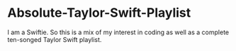 # Absolute-Taylor-Swift-Playlist
I am a Swiftie. So this is a mix of my interest in coding as well as a complete ten-songed Taylor Swift playlist.
